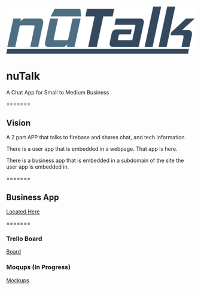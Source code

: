 ![logo](/images/nutalk-logo.png)


# nuTalk
A Chat App for Small to Medium Business

=======

## Vision
A 2 part APP that talks to firebase and shares chat, and tech information.

There is a user app that is embedded in a webpage. That app is here.

There is a business app that is embedded in a subdomain of the site the user app is embedded in.

=======

## Business App

[Located Here](https://github.com/jmccutchanwd/nutalk-business)

=======

### Trello Board
[Board](https://trello.com/b/LfpPUyjw/nutalk)

### Moqups (In Progress)
[Mockups](https://app.moqups.com/john.mccutchan.wd@gmail.com/Tfyfff33Ly/view)

